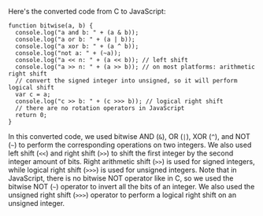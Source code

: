 Here's the converted code from C to JavaScript:
```
function bitwise(a, b) {
  console.log("a and b: " + (a & b));
  console.log("a or b: " + (a | b));
  console.log("a xor b: " + (a ^ b));
  console.log("not a: " + (~a));
  console.log("a << n: " + (a << b)); // left shift
  console.log("a >> n: " + (a >> b)); // on most platforms: arithmetic right shift
  // convert the signed integer into unsigned, so it will perform logical shift
  var c = a;
  console.log("c >> b: " + (c >>> b)); // logical right shift
  // there are no rotation operators in JavaScript
  return 0;
}
```
In this converted code, we used bitwise AND (`&`), OR (`|`), XOR (`^`), and NOT (`~`) to perform the corresponding operations on two integers. We also used left shift (`<<`) and right shift (`>>`) to shift the first integer by the second integer amount of bits. Right arithmetic shift (`>>`) is used for signed integers, while logical right shift (`>>>`) is used for unsigned integers.
Note that in JavaScript, there is no bitwise NOT operator like in C, so we used the bitwise NOT (`~`) operator to invert all the bits of an integer. We also used the unsigned right shift (`>>>`) operator to perform a logical right shift on an unsigned integer.

